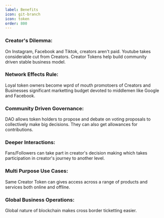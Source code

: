```yaml
---
label: Benefits
icon: git-branch
icon: token 
order: 800
---
```



### Creator's Dilemma:
On Instagram, Facebook and Tiktok, creators aren't paid. Youtube takes considerable cut from Creators. Creator Tokens help build community driven stable business model.

### Network Effects Rule:  
Loyal token owners become wprd of mouth promotoers of Creators and Businesses significant marketting budget devoted to middlemen like Google and Facebook.

### Community Driven Governance:
DAO allows token holders to propose and debate on voting proposals to collectively make big decisions. They can also get allowances for contributions.

### Deeper Interactions:
Fans/Followers can take part in creator's decision making which takes participation in creator's journey to another level.

### Multi Purpose Use Cases:
Same Creator Token can gives access across a range of products and services both online and offline.

### Global Business Operations:
Global nature of blockchain makes cross border ticketting easier.




<!-- 
  - Same Creator Token can gives access across a range of products both online and offline.
  
  - Fans/Followers can take part in creator's decision making which takes participation in creator's journey to another level.

  - Global nature of blockchain makes cross border ticketting easier.


## Key Offerings

   - <b>Creator Tokens</b> : fans and followers can buy creator tokens at price fixed by creator or community. These tokens should be treated as vouchers or tickets which can be bought but one cannot sell them back directly. A creator can choose to create subscription by deducting some tokens from holder on regular basis.

   - <b>NFT Sale against Creator Token</b> : Creator or community can decide upon price of NFT in creator tokens and list it for sale. 

   - <b>DAO</b> : token holders can take part in creator community governance. Handles creator treasury. 
   
   - <b>Accepted Payments & Allowances</b> : 3 tokens are accepted for buying of Creator Tokens as well as receiving allowances. These are wrapped network's token (like **WETH** for ethereum. **WMATIC** for polygon, **WAVAX** for Avalanche, etc.), **USDC**, **DAI**. In case user doesn't own wrapped ERC20 version, we will integrate the function calls to wrap the token. -->
